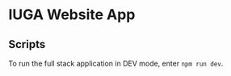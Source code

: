 # IUGA Website App

## Scripts
To run the full stack application in DEV mode, enter `npm run dev`.

